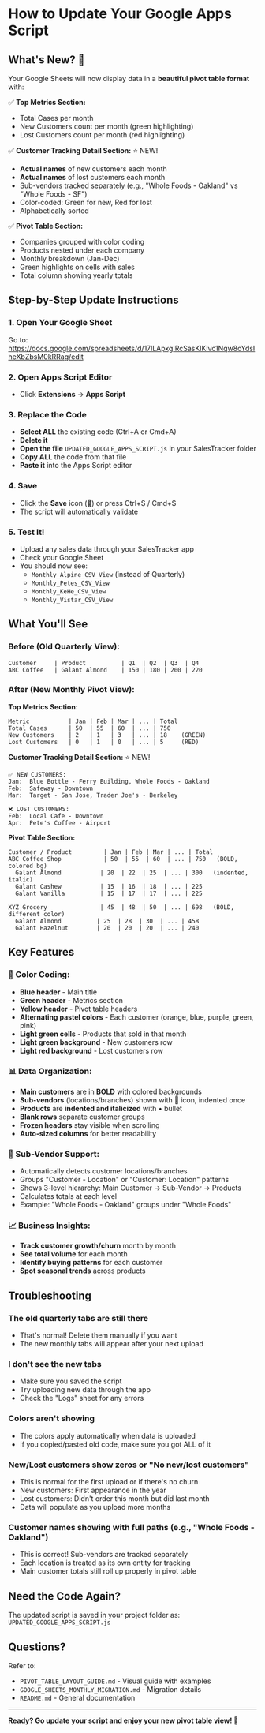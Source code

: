 # How to Update Your Google Apps Script

## What's New? 🎉

Your Google Sheets will now display data in a **beautiful pivot table format** with:

✅ **Top Metrics Section:**
- Total Cases per month
- New Customers count per month (green highlighting)
- Lost Customers count per month (red highlighting)

✅ **Customer Tracking Detail Section:** ⭐ NEW!
- **Actual names** of new customers each month
- **Actual names** of lost customers each month  
- Sub-vendors tracked separately (e.g., "Whole Foods - Oakland" vs "Whole Foods - SF")
- Color-coded: Green for new, Red for lost
- Alphabetically sorted

✅ **Pivot Table Section:**
- Companies grouped with color coding
- Products nested under each company
- Monthly breakdown (Jan-Dec)
- Green highlights on cells with sales
- Total column showing yearly totals

## Step-by-Step Update Instructions

### 1. Open Your Google Sheet
Go to: https://docs.google.com/spreadsheets/d/17lLApxgIRcSasKIKlvc1Nqw8oYdsIheXbZbsM0kRRag/edit

### 2. Open Apps Script Editor
- Click **Extensions** → **Apps Script**

### 3. Replace the Code
- **Select ALL** the existing code (Ctrl+A or Cmd+A)
- **Delete it**
- **Open the file** `UPDATED_GOOGLE_APPS_SCRIPT.js` in your SalesTracker folder
- **Copy ALL** the code from that file
- **Paste it** into the Apps Script editor

### 4. Save
- Click the **Save** icon (💾) or press Ctrl+S / Cmd+S
- The script will automatically validate

### 5. Test It!
- Upload any sales data through your SalesTracker app
- Check your Google Sheet
- You should now see:
  - `Monthly_Alpine_CSV_View` (instead of Quarterly)
  - `Monthly_Petes_CSV_View`
  - `Monthly_KeHe_CSV_View`
  - `Monthly_Vistar_CSV_View`

## What You'll See

### Before (Old Quarterly View):
```
Customer     | Product          | Q1  | Q2  | Q3  | Q4
ABC Coffee   | Galant Almond    | 150 | 180 | 200 | 220
```

### After (New Monthly Pivot View):

**Top Metrics Section:**
```
Metric           | Jan | Feb | Mar | ... | Total
Total Cases      | 50  | 55  | 60  | ... | 750
New Customers    | 2   | 1   | 3   | ... | 18    (GREEN)
Lost Customers   | 0   | 1   | 0   | ... | 5     (RED)
```

**Customer Tracking Detail Section:** ⭐ NEW!
```
✅ NEW CUSTOMERS:
Jan:  Blue Bottle - Ferry Building, Whole Foods - Oakland
Feb:  Safeway - Downtown
Mar:  Target - San Jose, Trader Joe's - Berkeley

❌ LOST CUSTOMERS:
Feb:  Local Cafe - Downtown
Apr:  Pete's Coffee - Airport
```

**Pivot Table Section:**
```
Customer / Product         | Jan | Feb | Mar | ... | Total
ABC Coffee Shop            | 50  | 55  | 60  | ... | 750   (BOLD, colored bg)
  Galant Almond           | 20  | 22  | 25  | ... | 300   (indented, italic)
  Galant Cashew           | 15  | 16  | 18  | ... | 225
  Galant Vanilla          | 15  | 17  | 17  | ... | 225

XYZ Grocery               | 45  | 48  | 50  | ... | 698   (BOLD, different color)
  Galant Almond          | 25  | 28  | 30  | ... | 458
  Galant Hazelnut        | 20  | 20  | 20  | ... | 240
```

## Key Features

### 🎨 Color Coding:
- **Blue header** - Main title
- **Green header** - Metrics section
- **Yellow header** - Pivot table headers
- **Alternating pastel colors** - Each customer (orange, blue, purple, green, pink)
- **Light green cells** - Products that sold in that month
- **Light green background** - New customers row
- **Light red background** - Lost customers row

### 📊 Data Organization:
- **Main customers** are in **BOLD** with colored backgrounds
- **Sub-vendors** (locations/branches) shown with 📍 icon, indented once
- **Products** are **indented and italicized** with • bullet
- **Blank rows** separate customer groups
- **Frozen headers** stay visible when scrolling
- **Auto-sized columns** for better readability

### 🏢 Sub-Vendor Support:
- Automatically detects customer locations/branches
- Groups "Customer - Location" or "Customer: Location" patterns
- Shows 3-level hierarchy: Main Customer → Sub-Vendor → Products
- Calculates totals at each level
- Example: "Whole Foods - Oakland" groups under "Whole Foods"

### 📈 Business Insights:
- **Track customer growth/churn** month by month
- **See total volume** for each month
- **Identify buying patterns** for each customer
- **Spot seasonal trends** across products

## Troubleshooting

### The old quarterly tabs are still there
- That's normal! Delete them manually if you want
- The new monthly tabs will appear after your next upload

### I don't see the new tabs
- Make sure you saved the script
- Try uploading new data through the app
- Check the "Logs" sheet for any errors

### Colors aren't showing
- The colors apply automatically when data is uploaded
- If you copied/pasted old code, make sure you got ALL of it

### New/Lost customers show zeros or "No new/lost customers"
- This is normal for the first upload or if there's no churn
- New customers: First appearance in the year
- Lost customers: Didn't order this month but did last month
- Data will populate as you upload more months

### Customer names showing with full paths (e.g., "Whole Foods - Oakland")
- This is correct! Sub-vendors are tracked separately
- Each location is treated as its own entity for tracking
- Main customer totals still roll up properly in pivot table

## Need the Code Again?

The updated script is saved in your project folder as:
`UPDATED_GOOGLE_APPS_SCRIPT.js`

## Questions?

Refer to:
- `PIVOT_TABLE_LAYOUT_GUIDE.md` - Visual guide with examples
- `GOOGLE_SHEETS_MONTHLY_MIGRATION.md` - Migration details
- `README.md` - General documentation

---

**Ready? Go update your script and enjoy your new pivot table view! 🚀**


